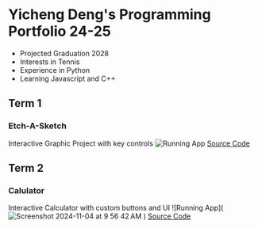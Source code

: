 # Yicheng Deng's Programming Portfolio 24-25
* Projected Graduation 2028
* Interests in Tennis
* Experience in Python
* Learning Javascript and C++
## Term 1
### Etch-A-Sketch
Interactive Graphic Project with key controls
![Running App]()
[Source Code]()  

## Term 2
### Calulator
Interactive Calculator with custom buttons and UI
![Running App](![Screenshot 2024-11-04 at 9 56 42 AM](https://github.com/user-attachments/assets/e0fb807c-7ddc-40fe-962d-f834a0e88062)
)
[Source Code]()
